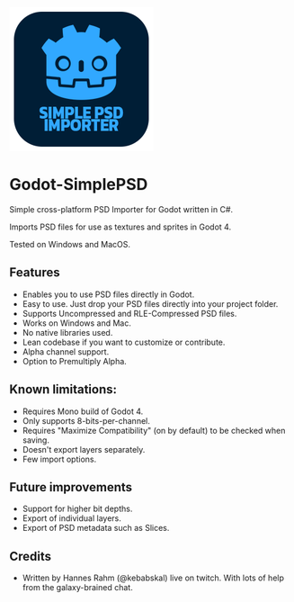 ![Godot SimplePSDImporter Logo](https://raw.githubusercontent.com/kebabskal/godot-simplepsd/main/Logo/SimplePSDImporter-Logo.png)

# Godot-SimplePSD

Simple cross-platform PSD Importer for Godot written in C\#.

Imports PSD files for use as textures and sprites in Godot 4.

Tested on Windows and MacOS.

## Features

- Enables you to use PSD files directly in Godot.
- Easy to use. Just drop your PSD files directly into your project folder.
- Supports Uncompressed and RLE-Compressed PSD files.
- Works on Windows and Mac.
- No native libraries used.
- Lean codebase if you want to customize or contribute.
- Alpha channel support.
- Option to Premultiply Alpha.

## Known limitations:

- Requires Mono build of Godot 4.
- Only supports 8-bits-per-channel.
- Requires "Maximize Compatibility" (on by default) to be checked when saving.
- Doesn't export layers separately.
- Few import options.

## Future improvements

- Support for higher bit depths.
- Export of individual layers.
- Export of PSD metadata such as Slices.

## Credits

- Written by Hannes Rahm (@kebabskal) live on twitch. With lots of help from the galaxy-brained chat.

